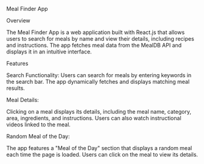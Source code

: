 Meal Finder App

Overview

The Meal Finder App is a web application built with React.js that allows users to search for meals by name and view their details, including recipes and instructions. The app fetches meal data from the MealDB API and displays it in an intuitive interface.

Features

Search Functionality: Users can search for meals by entering keywords in the search bar. The app dynamically fetches and displays matching meal results.

Meal Details: 

Clicking on a meal displays its details, including the meal name, category, area, ingredients, and instructions. Users can also watch instructional videos linked to the meal.

Random Meal of the Day: 

The app features a "Meal of the Day" section that displays a random meal each time the page is loaded. Users can click on the meal to view its details.

